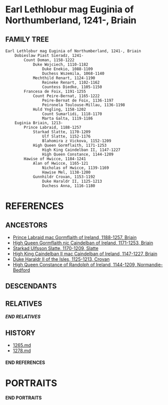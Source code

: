 # Earl Lethlobur mag Euginia of Northumberland, 1241-, Briain

## FAMILY TREE 
```
Earl Lethlobur mag Euginia of Northumberland, 1241-, Briain
    Dobieslaw Piast Sieradz, 1241-
        Count Doman, 1158-1222    
            Duke Wojciech, 1110-1182
                Duke Enekio, 1088-1109
                Duchess Wszemila, 1068-1140
            Mechthild Renart, 1124-1190
                Reineke Renart, 1102-1162
                Countess Diedke, 1105-1150
        Francesa de Foix, 1191-1255
            Count Peire-Bernat, 1165-1222
                Peire-Bernat de Foix, 1136-1197
                Peironela Toulouse-Millau, 1136-1198
            Huld Yngling, 1158-1202
                Count Sumarlidi, 1118-1170
                Marta Galta, 1119-1186
    Euginia Briain, 1213-
        Prince Labraid, 1188-1257
            Starkad Slatte, 1170-1209
                Ulf Slatte, 1152-1176
                Blahomira z Vickova, 1152-1209
            High Queen Gormflaith, 1171-1253
                High King Caindelban II, 1147-1227
                High Queen Constance, 1144-1209
        Hawise of Hwicce, 1184-1241
            Alan of Hwicce, 1165-121
                Nicholas of Hwicce, 1139-1169
                Hawise Mel, 1138-1200
            Gunnhildr Crovan, 1153-1192
                Duke Haraldr II, 1125-1213
                Duchess Anna, 1116-1180

```

# REFERENCES

## ANCESTORS
* [Prince Labraid mac Gormflaith of Ireland, 1188-1257, Briain](labraid_mac_gormflaith_1188.md)
* [High Queen Gormflaith nic Caindelban of Ireland, 1171-1253, Briain](gormflaith_nic_caindelban_1171.md)
* [Starkad Ulfsson Slatte, 1170-1209, Slatte](starkad_ulfsson_1170.md)
* [High King Caindelban II mac Caindelban of Ireland, 1147-1227, Briain](caindelban_ii_mac_caindelban_1147.md)
* [Duke Haraldr II of the Isles, 1125-1213, Crovan](haraldr_ii_1125.md)
* [High Queen Constance of Randolph of Ireland, 1144-1209, Normandie-Bedford](constance_randolph_1144.md)

## DESCENDANTS

## RELATIVES

##### END RELATIVES 
## HISTORY
* [1265.md](../h/1265.md)
* [1278.md](../h/1278.md)

#### END REFERENCES

# PORTRAITS

#### END PORTRAITS

